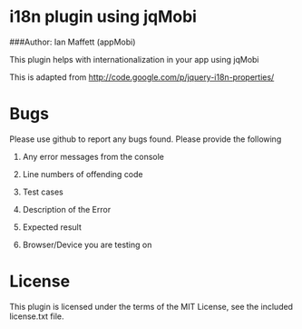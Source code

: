 # i18n plugin using jqMobi

###Author: Ian Maffett (appMobi)

This plugin helps with internationalization in your app using jqMobi

This is adapted from http://code.google.com/p/jquery-i18n-properties/


# Bugs

Please use github to report any bugs found.  Please provide the following

1. Any error messages from the console

2. Line numbers of offending code

3. Test cases

4. Description of the Error

5. Expected result

6. Browser/Device you are testing on


# License

This plugin is licensed under the terms of the MIT License, see the included license.txt file.